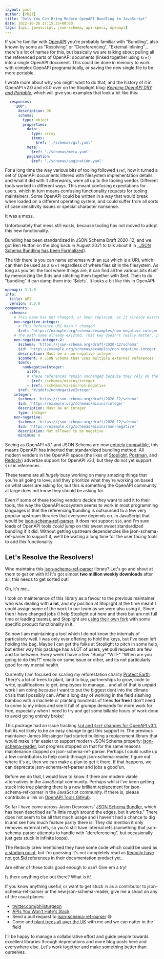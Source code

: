 ```yaml
---
layout: post
author: [Phil]
title: "Only You Can Bring Modern OpenAPI Bundling to JavaScript"
date: 2022-10-26 17:15:23+00:00
tags: [api, javascript, json-schema, api-specs, openapi]
---
```


If you're familiar with [OpenAPI](https://openapis.org/) you're probably familiar with "Bundling", also known by some as "Resolving" or "Dereferencing", "External Inlining"... there's a lot of names for this, but basically we are talking about pulling all the referenced parts of OpenAPI documents (linked together using `$ref`) into a single OpenAPI document. This could be done in memory to work with complex OpenAPI programatically, or saving the new single file to be more portable.

I wrote more about why you might want to do that, and the history of it in OpenAPI v2.0 and v3.0 over on the Stoplight blog: _[Keeping OpenAPI DRY and Portable](https://blog.stoplight.io/keeping-openapi-dry-and-portable)_, which will give you examples that look a bit like this:

```yaml
  responses:
    '200':
      description: OK
      schema:
        type: object
        properties:
          data:
            type: array
            items:
              $ref: './schemas/gif.yaml'
          meta:
            $ref: './schemas/meta.yaml'
          pagination:
            $ref: './schemas/pagination.yaml'
```

For a long time the way various bits of tooling followed `$ref`, how it turned a set of OpenAPI documents littered with filesystem implementation details, and what it did with it afterwards, were all up to the tooling vendor. Different tools worked in different ways. This meant confusing expectations for users, which in turn means confusing functionality requests for tooling maintainers. Some OpenAPI could be written in a way that would break when loaded on a different operating system, and could suffer from all sorts of case sensitivity issues or special character nonsense. 

It was a mess. 

Unfortunately that mess still exists, because tooling has not moved to adopt this new functionality.

Bundling has been standardized in JSON Schema Draft 2020-12, and we got Ben Hutton on the blog back in August 2021 to talk about it in _[JSON Schema Bundling has been Formalized](https://apisyouwonthate.com/blog/json-schema-bundling-finally-formalised)). 

The tldr there is you can name schemas with an `$id` which is a URI, which can then be used as a `$ref` regardless of where files sit in the filesystem. As long as you tell the tool where things are, it can find all the various bits itself by memorizing the $ids and stitching them together with $ref. Then to do "bundling" it can dump them into `$defs`. It looks a bit like this in OpenAPI:

```yaml
openapi: 3.1.0
info:
  title: API
  version: 1.0.0
components:
  schemas:
    # This name has not changed, or been replaced, as it already existed and is likely to be referenced elsewhere
    non-negative-integer:
      # This Reference URI hasn't changed
      $ref: 'https://example.org/schemas/examples/non-negative-integer'
    # The path name already existed. This key doesn't really matter. It could be anything. It's just for human readers. It could be an MD5!
    non-negative-integer-2:
      $schema: 'https://json-schema.org/draft/2020-12/schema'
      $id: 'https://example.org/schemas/examples/non-negative-integer'
      description: Must be a non-negative integer
      $comment: A JSON Schema that uses multiple external references
      $defs:
        nonNegativeInteger:
          allOf:
          # These references remain unchanged because they rely on the base URI of this schema resource
          - $ref: /schemas/mixins/integer
          - $ref: /schemas/mixins/non-negative
      $ref: '#/$defs/nonNegativeInteger'
    integer:
      $schema: 'https://json-schema.org/draft/2020-12/schema'
      $id: 'https://example.org/schemas/mixins/integer'
      description: Must be an integer
      type: integer
    non-negative:
      $schema: 'https://json-schema.org/draft/2020-12/schema'
      $id: 'https://example.org/schemas/mixins/non-negative'
      description: Not allowed to be negative
      minimum: 0
``` 

Seeing as OpenAPI v3.1 and JSON Schema are now [entirely compatible](https://apisyouwonthate.com/blog/openapi-v3-1-and-json-schema), this means OpenAPI has inherited that standardized bundling method. All modern venders in the OpenAPI space (the likes of [Stoplight](https://blog.stoplight.io/stoplight-now-supports-openapi-3-1-documents), [Postman](https://blog.postman.com/postman-now-supports-openapi-3-1/), and [Redocly](https://redocly.com/blog/updates-2021-05/)) advertize support for OpenAPI v3.1, but they do not yet support `$id` in references. 

These teams are all _hugely_ busy working on many amazing things that you're all going to love, and they prioritize what they're working on based on what users are asking for, but this is something the OpenAPI community at large does not know they should be asking for.

Even if some of these tooling vendors decide they want to add it to their tools, the way the OpenAPI ecosystem seems to work in most programming languages is that the referencing/bundling is outsourced to a few very popular upstream libraries that everyone depends on. In JavaScript that would be [json-schema-ref-parser](https://github.com/APIDevTools/json-schema-ref-parser). It does not support `$id`, and I'm sure loads of OpenAPI tools _could_ jump on this sweet sweet standardized bundling if it did. Without getting upstream dependencies like json-schema-ref-parser to support it, we'll be waiting a long time for the user facing tools to add this functionality.

## Let's Resolve the Resolvers!

Who maintains this [json-schema-ref-parser](https://github.com/APIDevTools/json-schema-ref-parser) library? Let's go and shout at them to get on with it! It's got almost **two million weekly downloads** after all, this needs to get sorted out! 

Oh, it's me...

I took on maintenance of this library as a favour to the previous maintainer who was dealing with **a lot**, and my position at Stoplight at the time meant I could assign some of the work to our team as we were also using it. Since then I have changed jobs (I help Stoplight out here and there but am not full time or leading teams), and Stoplight are [using their own fork](https://github.com/stoplightio/json-schema-ref-parser) with some specific product functionality in it.

So now I am maintaining a tool which I do not know the internals of particularly well. I was only ever offering to hold the keys, but I've been left holding the bag. Maybe I can get the folks at Stoplight to pitch in some help, but either way this package has a LOT of users, yet pull requests are few and far between. Every week I have a few "Bump" "WTF" "When are you going to do this?!" emails on some issue or other, and its not particularly good for my mental health.

Currently I am focused on scaling my reforestation charity [Protect Earth](https://protect.earth/). There's a lot of trees to plant, land to buy, partnerships to grow, code to write, qualifications to get, employees to manage... and all of that is unpaid work I am doing because I want to put the biggest dent into the climate crisis that I possibly can. After a long day of working in the field slashing bamboo with a machete or planting hundreds of trees **for free** I don't need to come to my inbox and see it full of grumpy demands for more work for free, especially when I need to try and get some billable hours of work done to avoid going entirely broke! 

This package had an issue tracking [`$id` and `$ref` changes for OpenAPI v3.1](https://github.com/APIDevTools/json-schema-ref-parser/issues/145), but its not likely to be an easy change to get this support in. The previous maintainer James Messinger had started building a replacement library that would make it far easier to support modern JSON Schema properly: [json-schema-reader](https://github.com/APIDevTools/json-schema-reader), but progress stopped on that for the same reasons maintenance stopped on json-schema-ref-parser. Perhaps I could rustle up a few contributors to help comb through json-schema-reader, figure out where it's at, then we can make a plan to get it there. If that happens, we can deprecate json-schema-ref-parser and jobs a good'un.

Before we do that, I would love to know if there are modern viable alternatives in the JavaScript community. Perhaps whilst I've been getting stuck into tree planting there is a new brilliant replacement for json-schema-ref-parser in the JavaScript community. If there is, please contribute a link on [OpenAPI.Tools GitHub](https://openapi.tools/).

So far I have come across Jason Desrosiers' [JSON Schema Bundler](https://github.com/hyperjump-io/json-schema-bundle), which has been described as "a little rough around the edges, but it works." There does not seem to be all that much usage and I haven't had a chance to dig in and see how much feature parity there is. They did mention it only removes external refs, so you'd still have internal refs (something that json-schema-parser attempts to handle with "dereferencing", but occasionally just gets stuck in infinite loops).

The Redocly crew mentioned they have some code which could be used as [a starting point](https://github.com/Redocly/redocly-cli/tree/master/packages/core), but I'm guessing it's not completely read as [Redocly have not got $id references](https://github.com/APIDevTools/json-schema-ref-parser) in their documentation product yet. 

Are either of these tools good enough to use? Give em a try! 

Is there anything else out there? What is it! 

If you know anything useful, or want to get stuck in as a contributor to json-schema-ref-parser or the new json-schema-reader, give me a shout on any of the usual places:

- [twitter.com/philsturgeon](https://twitter.com/philsturgeon)
- [APIs You Won't Hate's Slack](https://slack.apisyouwonthate.com/)
- Send a pull request to [json-schema-ref-parser](https://github.com/APIDevTools/json-schema-ref-parser) 😅
- Come and [plant trees all over the UK](https://protect.earth/events) with me and we can natter in the field

I'll be happy to manage a collaborative effort and guide people towards excellent libraries through deprecations and more blog posts here and everywhere else. Let's work together and make something better than ourselves.
